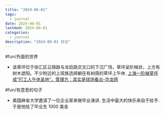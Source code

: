 ```yaml
---
title: "2024-06-01"
tags:
  - journal
date: 2024-06-01
lastmod: 2024-06-01
categories:
  - journal
description: "2024-06-01 日记"
---
```


#fun/外面的世界

- 该草坪位于徐汇区云锦路与龙启路交叉口的下沉广场，草坪呈阶梯状，上方有树木遮阳。不少附近的上班族选择躺在有树荫的草坪上午休. [上海一阶梯草坪成“打工人午休圣地”，管理方：其实是球场看台-华龙网](https://news.cqnews.net/1/detail/1242225478734929920/web/content_1242225478734929920.html)

#fun/有意思的句子

- 美国麻省大学邀请了一位企业家来做毕业演讲. 生活中最大的快乐来自于给予. 于是他给了毕业生 1000 美金
